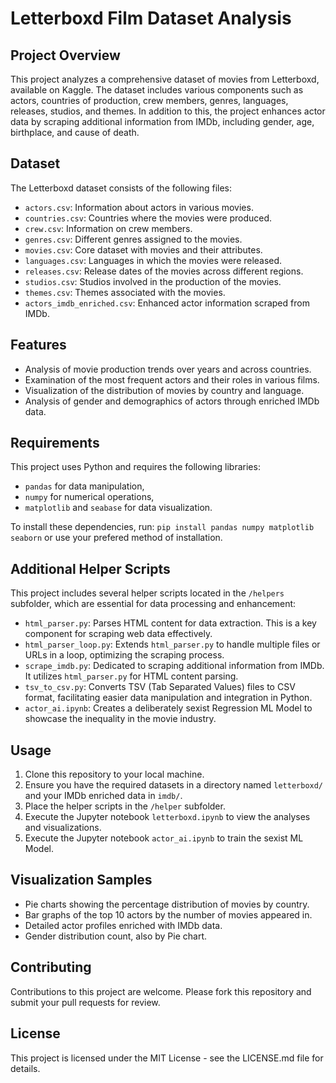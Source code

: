 # Letterboxd Film Dataset Analysis

## Project Overview
This project analyzes a comprehensive dataset of movies from Letterboxd, available on Kaggle. The dataset includes various components such as actors, countries of production, crew members, genres, languages, releases, studios, and themes. In addition to this, the project enhances actor data by scraping additional information from IMDb, including gender, age, birthplace, and cause of death.

## Dataset
The Letterboxd dataset consists of the following files:
- `actors.csv`: Information about actors in various movies.
- `countries.csv`: Countries where the movies were produced.
- `crew.csv`: Information on crew members.
- `genres.csv`: Different genres assigned to the movies.
- `movies.csv`: Core dataset with movies and their attributes.
- `languages.csv`: Languages in which the movies were released.
- `releases.csv`: Release dates of the movies across different regions.
- `studios.csv`: Studios involved in the production of the movies.
- `themes.csv`: Themes associated with the movies.
- `actors_imdb_enriched.csv`: Enhanced actor information scraped from IMDb.

## Features
- Analysis of movie production trends over years and across countries.
- Examination of the most frequent actors and their roles in various films.
- Visualization of the distribution of movies by country and language.
- Analysis of gender and demographics of actors through enriched IMDb data.

## Requirements
This project uses Python and requires the following libraries:
- `pandas` for data manipulation,
- `numpy` for numerical operations,
- `matplotlib` and `seabase` for data visualization.

To install these dependencies, run:
`pip install pandas numpy matplotlib seaborn`
or use your prefered method of installation.

## Additional Helper Scripts
This project includes several helper scripts located in the `/helpers` subfolder, which are essential for data processing and enhancement:

- `html_parser.py`: Parses HTML content for data extraction. This is a key component for scraping web data effectively.
- `html_parser_loop.py`: Extends `html_parser.py` to handle multiple files or URLs in a loop, optimizing the scraping process.
- `scrape_imdb.py`: Dedicated to scraping additional information from IMDb. It utilizes `html_parser.py` for HTML content parsing.
- `tsv_to_csv.py`: Converts TSV (Tab Separated Values) files to CSV format, facilitating easier data manipulation and integration in Python.
- `actor_ai.ipynb`: Creates a deliberately sexist Regression ML Model to showcase the inequality in the movie industry.

## Usage
1. Clone this repository to your local machine.
2. Ensure you have the required datasets in a directory named `letterboxd/` and your IMDb enriched data in `imdb/`.
3. Place the helper scripts in the `/helper` subfolder.
4. Execute the Jupyter notebook `letterboxd.ipynb` to view the analyses and visualizations.
5. Execute the Jupyter notebook `actor_ai.ipynb` to train the sexist ML Model.


## Visualization Samples
- Pie charts showing the percentage distribution of movies by country.
- Bar graphs of the top 10 actors by the number of movies appeared in.
- Detailed actor profiles enriched with IMDb data.
- Gender distribution count, also by Pie chart.

## Contributing
Contributions to this project are welcome. Please fork this repository and submit your pull requests for review.

## License
This project is licensed under the MIT License - see the LICENSE.md file for details.
